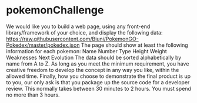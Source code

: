 # pokemonChallenge
We would like you to build a web page, using any front-end library/framework of your choice, and display the following data:     https://raw.githubusercontent.com/Biuni/PokemonGO-Pokedex/master/pokedex.json     The page should show at least the following information for each pokemon:  Name Number Type Height Weight Weaknesses Next Evolution    The data should be sorted alphabetically by name from A to Z. As long as you meet the minimum requirement, you have creative freedom to develop the concept in any way you like, within the allowed time.     Finally, how you choose to demonstrate the final product is up to you, our only ask is that you package up the source code for a developer review.     This normally takes between 30 minutes to 2 hours. You must spend no more than 3 hours.
